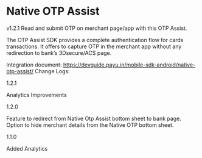 # Native OTP Assist

v1.2.1
Read and submit OTP on merchant page/app with this OTP Assist.

The OTP Assist SDK provides a complete authentication flow for cards transactions. It offers to capture OTP in the merchant app without any redirection to bank’s 3Dsecure/ACS page.

Integration document: https://devguide.payu.in/mobile-sdk-android/native-otp-assist/
Change Logs:

1.2.1

Analytics Improvements



1.2.0

Feature to redirect from Native Otp Assist bottom sheet to bank page.
Option to hide merchant details from the Native OTP bottom sheet.



1.1.0

Added Analytics
